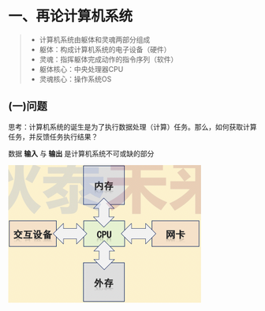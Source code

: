 # 一、再论计算机系统

>* 计算机系统由躯体和灵魂两部分组成
>* 躯体：构成计算机系统的电子设备（硬件）
>* 灵魂：指挥躯体完成动作的指令序列（软件）
>* 躯体核心：中央处理器CPU
>* 灵魂核心：操作系统OS

## 	(一)问题

思考：计算机系统的诞生是为了执行数据处理（计算）任务。那么，如何获取计算任务，并反馈任务执行结果？

数据 **输入** 与 **输出** 是计算机系统不可或缺的部分

<img src="https://github.com/WONGZEONJYU/Linux_SPK_Note/blob/main/01.png?raw=true" alt="0" style="zoom:50%;" />
